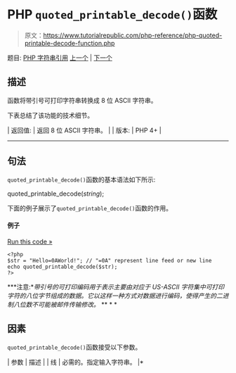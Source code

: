 # PHP `quoted_printable_decode()`函数

> 原文：<https://www.tutorialrepublic.com/php-reference/php-quoted-printable-decode-function.php>

题目: [PHP 字符串引用](php-string-functions.php) [上一个](php-printf-function.php) | [下一个](php-quoted-printable-encode-function.php)

## 描述

函数将带引号可打印字符串转换成 8 位 ASCII 字符串。

下表总结了该功能的技术细节。

| 返回值: | 返回 8 位 ASCII 字符串。 |
| 版本: | PHP 4+ |

* * *

## 句法

`quoted_printable_decode()`函数的基本语法如下所示:

quoted_printable_decode(*string*);

下面的例子展示了`quoted_printable_decode()`函数的作用。

#### 例子

[Run this code »](../codelab.php?topic=php&file=convert-a-quoted-printable-string-to-an-8-bit-string "Run this code to view the output")

```
<?php
$str = "Hello=0AWorld!"; // "=0A" represent line feed or new line
echo quoted_printable_decode($str);
?>
```

 ***注意:**带引号的可打印编码用于表示主要由对应于 US-ASCII 字符集中可打印字符的八位字节组成的数据。它以这样一种方式对数据进行编码，使得产生的二进制八位数不可能被邮件传输修改。*  ** * *

## 因素

`quoted_printable_decode()`函数接受以下参数。

| 参数 | 描述 |
| 线 | 必需的。指定输入字符串。 |*